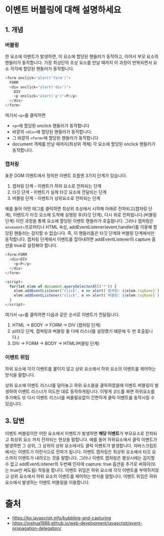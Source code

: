 # 이벤트 버블링에 대해 설명하세요

## 1. 개념

### 버블링

한 요소에 이벤트가 발생하면, 이 요소에 할당된 핸들러가 동작하고, 이어서 부모 요소의 핸들러가 동작합니다. 가장 최상단의 조상 요소를 만날 때까지 이 과정이 반복되면서 요소 각각에 할당된 핸들러가 동작합니다.

```js
<form onclick="alert('form')">
  FORM
  <div onclick="alert('div')">
    DIV
    <p onclick="alert('p')">P</p>
  </div>
</form>
```

여기서 `<p>`를 클릭하면

- `<p>`에 할당된 onclick 핸들러가 동작합니다
- 바깥의 `<div>`에 할당된 핸들러가 동작합니다.
- 그 바깥의 `<form>`에 할당된 핸들러가 동작합니다
- document 객체를 만날 때까지(최상위 객체) 각 요소에 할당된 onclick 핸들러가 동작합니다.

### 캡처링

표준 DOM 이벤트에서 정의한 이벤트 흐름엔 3가지 단계가 있습니다.

1. 캡처링 단계 - 이벤트가 하위 요소로 전파되는 단계
2. 타깃 단계 - 이벤트가 실제 타깃 요소에 전달되는 단계
3. 버블링 단계 - 이벤트가 상위요소로 전파되는 단계

예를 들어 어떤 태그를 클릭하면 최상위 조상에서 시작해 아래로 전파되고(캡처링 단계), 이벤트가 타깃 요소에 도착해 실행된 후(타깃 단계), 다시 위로 전파됩니다.(버블링 단계) 이런 과정을 통해 요소에 할당된 이벤트 핸들러가 호출됩니다. 그러나 캡처링은 `on<event>`프로퍼티나 HTML 속성, addEventListener(event,handler)를 이용해 할당된 핸들러는 감지할 수 없습니다. 즉, 이 핸들러들은 타깃 단계와 버블링 단계에서만 동작합니다. 캡처링 단계에서 이벤트를 잡아내려면 addEventListener의 capture 옵션을 true로 설정해야 합니다.

```js
<form>FORM
  <div>DIV
    <p>P</p>
  </div>
</form>

<script>
  for(let elem of document.querySelectorAll('*')) {
    elem.addEventListener("click", e => alert(`캡쳐링: ${elem.tagName}`), true);
    elem.addEventListener("click", e => alert(`버블링: ${elem.tagName}`));
  }
</script>
```

여기서 `<p>`를 클릭하면 다음과 같은 순서로 이벤트가 전달됩니다.

1. HTML -> BODY -> FORM -> DIV (캡처링 단계)
2. p(타깃 단계, 캡쳐링과 버블링 둘 다에 리스너를 설정했기 떄문에 두 번 호출됩니다.)
3. DIV -> FORM -> BODY -> HTML(버블링 단계)

### 이벤트 위임

하위 요소에 각각 이벤트를 붙이지 않고 상위 요소에서 하위 요소의 이벤트를 제어하는 방식을 말합니다.

상위 요소에 이벤트 리스너를 달아놓고 하위 요소들을 클릭하였을때 이벤트 버블링이 발생하여 이벤트 리스너가 의도한 대로 동작하게됩니다. 이렇게 코드를 짜면 하위요소를 추가해도 또 다시 이벤트 리스너를 써줄필요없이 간편하게 클릭 이벤트를 동작시킬 수 있습니다.

## 3. 답변

이벤트 버블링이란 어떤 요소에서 이벤트가 발생하면 <strong>해당 이벤트</strong>가 부모요소로 전파되고 최상위 요소 까지 전파되는 현상을 말합니다. 예를 들어 하위요소에서 클릭 이벤트가 발생하면 그 상위, 그 상위의 상위 요소에서도 클릭 이벤트가 발생합니다. 자바스크립트에서는 이벤트가 이런식으로 전파가 됩니다. 이벤트 캡처링은 최상위 요소에서 타깃 요소까지 이벤트가 내려오는 것을 말합니다. 그러나 이벤트 캡처링은 평상시에는 감지할 수 없고 addEventListener의 두번째 인자에 capture: true 옵션을 추가로 써줘야(또는 true만 써도됨) 작동을 합니다. 이벤트 위임은 하위 요소에 각각 이벤트를 부여하지않고 상위 요소에서 하위 요소의 이벤트를 제어하는 방식을 말합니다. 이벤트 위임은 하위 요소에서 발생하는 이벤트 버블링을 이용합니다.

# 출처

- https://ko.javascript.info/bubbling-and-capturing
- https://joshua1988.github.io/web-development/javascript/event-propagation-delegation/
